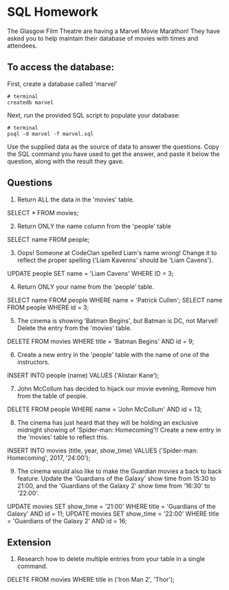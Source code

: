 # SQL Homework

The Glasgow Film Theatre are having a Marvel Movie Marathon! They have asked you to help maintain their database of movies with times and attendees.

## To access the database:

First, create a database called 'marvel'
```
# terminal
createdb marvel
```

Next, run the provided SQL script to populate your database:
```
# terminal
psql -d marvel -f marvel.sql
```

Use the supplied data as the source of data to answer the questions.  Copy the SQL command you have used to get the answer, and paste it below the question, along with the result they gave.

## Questions

1. Return ALL the data in the 'movies' table.

SELECT * FROM movies;

2. Return ONLY the name column from the 'people' table

SELECT name FROM people;

3. Oops! Someone at CodeClan spelled Liam's name wrong! Change it to reflect the proper spelling ('Liam Kavenns' should be 'Liam Cavens').

UPDATE people SET name = 'Liam Cavens' WHERE ID = 3;

4. Return ONLY your name from the 'people' table.

SELECT name FROM people WHERE name = 'Patrick Cullen';
SELECT name FROM people WHERE id = 3;

5. The cinema is showing 'Batman Begins', but Batman is DC, not Marvel! Delete the entry from the 'movies' table.

DELETE FROM movies WHERE title = 'Batman Begins' AND id = 9;

6. Create a new entry in the 'people' table with the name of one of the instructors.

INSERT INTO people (name) VALUES ('Alistair Kane');

7. John McCollum has decided to hijack our movie evening, Remove him from the table of people.

DELETE FROM people WHERE name = 'John McCollum' AND id = 13;

8. The cinema has just heard that they will be holding an exclusive midnight showing of 'Spider-man: Homecoming'!! Create a new entry in the 'movies' table to reflect this.

INSERT INTO movies (title, year, show_time) VALUES ('Spider-man: Homecoming', 2017, '24:00');

9. The cinema would also like to make the Guardian movies a back to back feature. Update the 'Guardians of the Galaxy' show time from 15:30 to 21:00, and the 'Guardians of the Galaxy 2' show time from '16:30' to '22:00'.

UPDATE movies SET show_time = '21:00' WHERE title = 'Guardians of the Galaxy' AND id = 11;
UPDATE movies SET show_time = '22:00' WHERE title = 'Guardians of the Galaxy 2' AND id = 16;

## Extension

1. Research how to delete multiple entries from your table in a single command.

DELETE FROM movies WHERE title in ('Iron Man 2', 'Thor');
